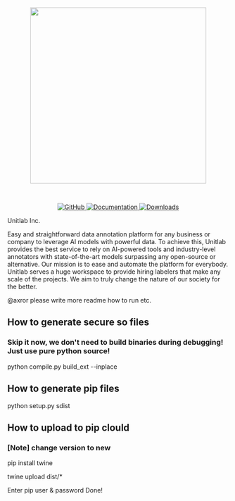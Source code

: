<p align="center"> 
    <br>
        <img src="assets/logo.aac4681.png" width="400"/>
    <br>
<p>
<br>
<p align="center">
    <a href="https://github.com/segments-ai/segments-ai/LICENSE">
        <img alt="GitHub" src="https://img.shields.io/github/license/segments-ai/segments-ai.svg?color=blue">
    </a>
    <!-- <a href="https://github.com/segments-ai/segments-ai/actions">
        <img alt="Tests" src="https://github.com/segments-ai/segments-ai/actions/workflows/tests.yml/badge.svg">
    </a> -->
    <a href="https://segments-python-sdk.readthedocs.io/en/latest/?badge=latest">
        <img alt="Documentation" src="https://readthedocs.org/projects/segments-python-sdk/badge/?version=latest">
    </a>
    <!-- <a href="https://github.com/segments-ai/segments-ai/releases">
        <img alt="GitHub release" src="https://img.shields.io/github/release/segments-ai/segments-ai.svg">
    </a> -->
    <a href="https://github.com/segments-ai/segments-ai/releases">
        <img alt="Downloads" src="https://img.shields.io/pypi/dm/segments-ai">
    </a>
</p>

Unitlab Inc. 

Easy and straightforward data annotation platform for any business or company to leverage AI models with powerful data. To achieve this, Unitlab provides the best service to rely on AI-powered tools and industry-level annotators with state-of-the-art models surpassing any open-source or alternative. Our mission is to ease and automate the platform for everybody. Unitlab serves a huge workspace to provide hiring labelers that make any scale of the projects. We aim to truly change the nature of our society for the better.

@axror please write more readme how to run etc.

## How to generate secure so files

### Skip it now, we don't need to build binaries during debugging! Just use pure python source!
python compile.py build_ext --inplace

## How to generate pip files

python setup.py sdist

## How to upload to pip clould
### [Note] change version to new

pip install twine

twine upload dist/*

Enter pip user & password
Done!
